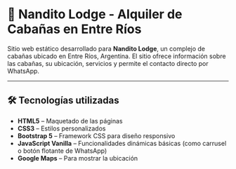 # 🌲 Nandito Lodge - Alquiler de Cabañas en Entre Ríos

Sitio web estático desarrollado para **Nandito Lodge**, un complejo de cabañas ubicado en Entre Ríos, Argentina. El sitio ofrece información sobre las cabañas, su ubicación, servicios y permite el contacto directo por WhatsApp.

---

## 🛠️ Tecnologías utilizadas

- **HTML5** – Maquetado de las páginas
- **CSS3** – Estilos personalizados
- **Bootstrap 5** – Framework CSS para diseño responsivo
- **JavaScript Vanilla** – Funcionalidades dinámicas básicas (como carrusel o botón flotante de WhatsApp)
- **Google Maps** – Para mostrar la ubicación

